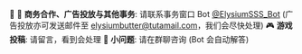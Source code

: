 📢
🤝 **商务合作、广告投放与其他事务**: 请联系事务窗口 Bot [@ElysiumSSS_Bot](https://t.me/ElysiumSSS_Bot) (广告投放亦可发送邮件至 [elysiumbutter@tutamail.com](mailto:elysiumbutter@tutamail.com)，我们会尽快处理)
🎮 **游戏投稿**: 请留言，看到会处理
🤖 **小问题**: 请在群聊咨询 (Bot 会自动解答)
